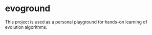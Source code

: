# evoground
This project is used as a personal playground for hands-on learning of evolution algorithms.
